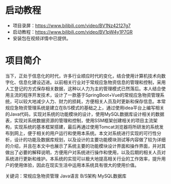 # 启动教程

- 项目录屏：https://www.bilibili.com/video/BV1Nz42127g7
- 启动教程：https://www.bilibili.com/video/BV1pW4y1P7GR
- 安装包在视频详情中已提供。

# 项目简介
当下，正处于信息化的时代，许多行业顺应时代的变化，结合使用计算机技术向数字化、信息化建设迈进。以前相关行业对于常规应急物资信息的管理和控制，采用人工登记的方式保存相关数据，这种以人力为主的管理模式已然落后。本人结合使用主流的程序开发技术，设计了一款基于SpringBoot+Vue的常规应急物资管理系统，可以较大地减少人力、财力的损耗，方便相关人员及时更新和保存信息。本常规应急物资管理系统是建立在B/S模式的基础之上，通过使用idea平台上编写相关的Java代码，实现对系统的功能模块的设计，使用MySQL数据库设计相关的数据表，实现对系统数据资源的管理和控制，使用SSM框架创建相关的项目主流架构，实现系统的基本框架搭建，最后再通过使用Tomcat浏览器将所研发的系统发布到网上，便于相关的用户运行和使用本系统。本文对系统进行实现的可行性分析，设计的功能及数据库规划，以及设计的主要功能模块测试等内容做了较为详细的介绍，并且在本文中也展示了系统主要的功能模块设计界面和操作界面，并对其做出了必要的解释说明，方便用户对系统进行操作和使用，以及后期的相关人员对系统进行更新和维护。本系统的实现可以极大地提高相关行业的工作效率，提升用户的使用体验，因此在现实生活中运用本系统具有很大的使用价值。

关键词：常规应急物资管理  Java语言  B/S架构  MySQL数据库
